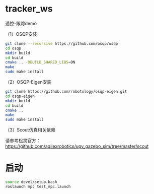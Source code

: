 # tracker_ws
遥控-跟踪demo


（1）OSQP安装

```bash
git clone --recursive https://github.com/osqp/osqp
cd osqp
mkdir build
cd build
cmake .. -DBUILD_SHARED_LIBS=ON
make
sudo make install
```

（2）OSQP-Eigen安装

```bash
git clone https://github.com/robotology/osqp-eigen.git
cd osqp-eigen
mkdir build 
cd build
cmake ..
make
sudo make install
```

（3）Scout仿真相关依赖

请参考松灵官方：https://github.com/agilexrobotics/ugv_gazebo_sim/tree/master/scout



# 启动

```bash
source devel/setup.bash
roslaunch mpc test_mpc.launch
```

